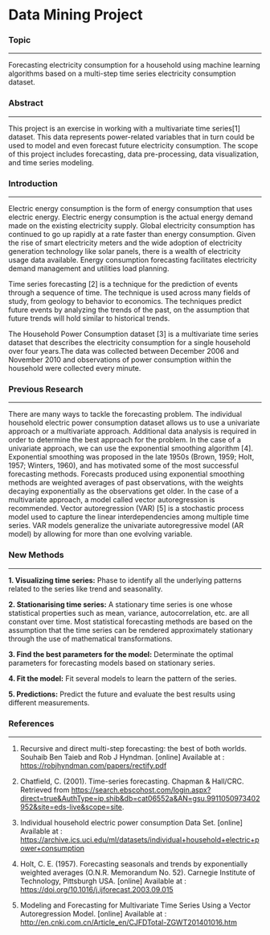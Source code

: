 # Data Mining Project

### **Topic** 
___
Forecasting electricity consumption for a household using machine learning algorithms based on a multi-step time series electricity consumption dataset.


### **Abstract** 
___
This project is an exercise in working with a multivariate time series[1] dataset. This data represents power-related variables that in turn could be used to model and even forecast future electricity consumption. 
The scope of this project includes forecasting, data pre-processing, data visualization, and time series modeling.

### **Introduction** 
___
Electric energy consumption is the form of energy consumption that uses electric energy. Electric energy consumption is the actual energy demand made on the existing electricity supply. Global electricity consumption has continued to go up rapidly at a rate faster than energy consumption. Given the rise of smart electricity meters and the wide adoption of electricity generation technology like solar panels, there is a wealth of electricity usage data available. Energy consumption forecasting facilitates electricity demand management and utilities load
planning. 

Time series forecasting [2] is a technique for the prediction of events through a sequence of time. The technique is used across many fields of study, from geology to behavior to economics. The techniques predict future events by analyzing the trends of the past, on the assumption that future trends will hold similar to historical trends.

The Household Power Consumption dataset [3] is a multivariate time series dataset that describes the electricity consumption for a single household over four years.The data was collected between December 2006 and November 2010 and observations of power consumption within the household were collected every minute.

### **Previous Research** 
____
There are many ways to tackle the forecasting problem. The individual household electric power consumption dataset allows us to use a univariate approach or a multivariate approach. Additional data analysis is required in order to determine the best approach for the problem. In the case of a univariate approach, we can use the exponential smoothing algorithm [4]. Exponential smoothing was proposed in the late 1950s (Brown, 1959; Holt, 1957; Winters, 1960), and has motivated some of the most successful forecasting methods. Forecasts produced using exponential smoothing methods are weighted averages of past observations, with the weights decaying exponentially as the observations get older. In the case of a multivariate approach, a model called vector autoregression is recommended. Vector autoregression (VAR) [5] is a stochastic process model used to capture the linear interdependencies among multiple time series. VAR models generalize the univariate autoregressive model (AR model) by allowing for more than one evolving variable.

### **New Methods** 
___
**1. Visualizing time series:** Phase to identify all the underlying patterns related to the series like trend and seasonality.

**2. Stationarising time series:** A stationary time series is one whose statistical properties such as mean, variance, autocorrelation, etc. are all constant over time. Most statistical forecasting methods are based on the assumption that the time series can be rendered approximately stationary through the use of mathematical transformations.

**3. Find the best parameters for the model:** Determinate the optimal parameters for forecasting models based on stationary series.

**4. Fit the model:** Fit several models to learn the pattern of the series.

**5. Predictions:** Predict the future and evaluate the best results using different measurements.


### **References** 
___
1. Recursive and direct multi-step forecasting: the best of both worlds.
Souhaib Ben Taieb and Rob J Hyndman. [online]
Available at : https://robjhyndman.com/papers/rectify.pdf

2. Chatfield, C. (2001). Time-series forecasting. Chapman & Hall/CRC. Retrieved from https://search.ebscohost.com/login.aspx?direct=true&AuthType=ip,shib&db=cat06552a&AN=gsu.9911050973402952&site=eds-live&scope=site.

3. Individual household electric power consumption Data Set. [online]
Available at : https://archive.ics.uci.edu/ml/datasets/individual+household+electric+power+consumption

4. Holt, C. E. (1957). Forecasting seasonals and trends by exponentially weighted averages (O.N.R. Memorandum No. 52). Carnegie Institute of Technology, Pittsburgh USA. [online]
Available at : https://doi.org/10.1016/j.ijforecast.2003.09.015

5. Modeling and Forecasting for Multivariate Time Series Using a Vector Autoregression Model. [online]
Available at : http://en.cnki.com.cn/Article_en/CJFDTotal-ZGWT201401016.htm
